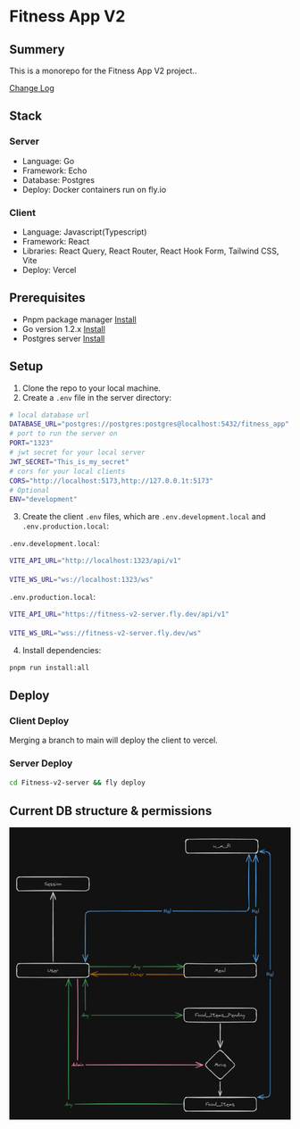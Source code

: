 # Fitness App V2

## Summery

This is a monorepo for the Fitness App V2 project..

[Change Log](./CHANGELOG.md)

## Stack

### Server

- Language: Go
- Framework: Echo
- Database: Postgres
- Deploy: Docker containers run on fly.io

### Client

- Language: Javascript(Typescript)
- Framework: React
- Libraries: React Query, React Router, React Hook Form, Tailwind CSS, Vite
- Deploy: Vercel

## Prerequisites

- Pnpm package manager [Install](https://pnpm.io/installation)
- Go version 1.2.x [Install](https://go.dev/doc/install)
- Postgres server [Install](https://www.postgresql.org/download/)

## Setup

1. Clone the repo to your local machine.
2. Create a `.env` file in the server directory:

```bash
# local database url
DATABASE_URL="postgres://postgres:postgres@localhost:5432/fitness_app"
# port to run the server on
PORT="1323"
# jwt secret for your local server
JWT_SECRET="This_is_my_secret"
# cors for your local clients
CORS="http://localhost:5173,http://127.0.0.1t:5173"
# Optional
ENV="development"
```

3. Create the client `.env` files, which are `.env.development.local` and `.env.production.local`:

`.env.development.local`:

```bash
VITE_API_URL="http://localhost:1323/api/v1"

VITE_WS_URL="ws://localhost:1323/ws"
```

`.env.production.local`:

```bash
VITE_API_URL="https://fitness-v2-server.fly.dev/api/v1"

VITE_WS_URL="wss://fitness-v2-server.fly.dev/ws"
```

4. Install dependencies:

```bash
pnpm run install:all
```

## Deploy

### Client Deploy

Merging a branch to main will deploy the client to vercel.

### Server Deploy

```bash
cd Fitness-v2-server && fly deploy
```

## Current DB structure & permissions

![Database Structure](./assets/001.png)
